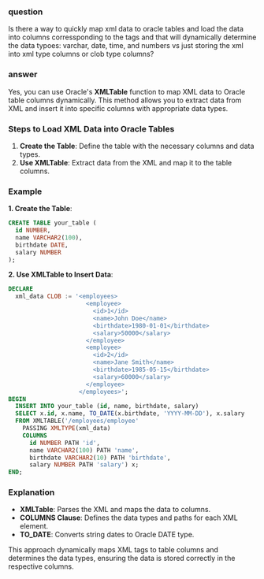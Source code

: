 ### question

Is there a way to quickly map xml data to oracle tables and load the data into columns corressponding to the tags and that will dynamically determine the data typoes: varchar, date, time, and numbers vs just storing the xml into xml type columns or clob type columns?

### answer

Yes, you can use Oracle's **XMLTable** function to map XML data to Oracle table columns dynamically. This method allows you to extract data from XML and insert it into specific columns with appropriate data types.

### Steps to Load XML Data into Oracle Tables

1. **Create the Table**: Define the table with the necessary columns and data types.
2. **Use XMLTable**: Extract data from the XML and map it to the table columns.

### Example

**1. Create the Table**:

```sql
CREATE TABLE your_table (
  id NUMBER,
  name VARCHAR2(100),
  birthdate DATE,
  salary NUMBER
);
```

**2. Use XMLTable to Insert Data**:

```sql
DECLARE
  xml_data CLOB := '<employees>
                      <employee>
                        <id>1</id>
                        <name>John Doe</name>
                        <birthdate>1980-01-01</birthdate>
                        <salary>50000</salary>
                      </employee>
                      <employee>
                        <id>2</id>
                        <name>Jane Smith</name>
                        <birthdate>1985-05-15</birthdate>
                        <salary>60000</salary>
                      </employee>
                    </employees>';
BEGIN
  INSERT INTO your_table (id, name, birthdate, salary)
  SELECT x.id, x.name, TO_DATE(x.birthdate, 'YYYY-MM-DD'), x.salary
  FROM XMLTABLE('/employees/employee'
    PASSING XMLTYPE(xml_data)
    COLUMNS
      id NUMBER PATH 'id',
      name VARCHAR2(100) PATH 'name',
      birthdate VARCHAR2(10) PATH 'birthdate',
      salary NUMBER PATH 'salary') x;
END;
```

### Explanation

- **XMLTable**: Parses the XML and maps the data to columns.
- **COLUMNS Clause**: Defines the data types and paths for each XML element.
- **TO_DATE**: Converts string dates to Oracle DATE type.

This approach dynamically maps XML tags to table columns and determines the data types, ensuring the data is stored correctly in the respective columns.
